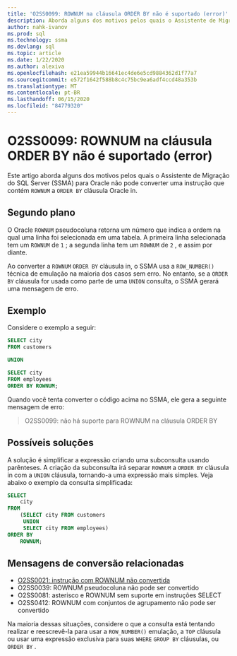 ```yaml
---
title: 'O2SS0099: ROWNUM na cláusula ORDER BY não é suportado (error)'
description: Aborda alguns dos motivos pelos quais o Assistente de Migração do SQL Server (SSMA) para Oracle não pode converter uma instrução que contém o Oracle ROWNUM na cláusula ORDER BY.
author: nahk-ivanov
ms.prod: sql
ms.technology: ssma
ms.devlang: sql
ms.topic: article
ms.date: 1/22/2020
ms.author: alexiva
ms.openlocfilehash: e21ea59944b16641ec4de6e5cd9884362d1f77a7
ms.sourcegitcommit: e572f1642f588b8c4c75bc9ea6adf4ccd48a353b
ms.translationtype: MT
ms.contentlocale: pt-BR
ms.lasthandoff: 06/15/2020
ms.locfileid: "84779320"
---
```

# <a name="o2ss0099-rownum-in-order-by-clause-is-not-supported-error"></a>O2SS0099: ROWNUM na cláusula ORDER BY não é suportado (error)

Este artigo aborda alguns dos motivos pelos quais o Assistente de Migração do SQL Server (SSMA) para Oracle não pode converter uma instrução que contém `ROWNUM` a `ORDER BY` cláusula Oracle in.

## <a name="background"></a>Segundo plano

O Oracle `ROWNUM` pseudocoluna retorna um número que indica a ordem na qual uma linha foi selecionada em uma tabela. A primeira linha selecionada tem um `ROWNUM` de `1` ; a segunda linha tem um `ROWNUM` de `2` , e assim por diante.

Ao converter a `ROWNUM` `ORDER BY` cláusula in, o SSMA usa a `ROW_NUMBER()` técnica de emulação na maioria dos casos sem erro. No entanto, se a `ORDER BY` cláusula for usada como parte de uma `UNION` consulta, o SSMA gerará uma mensagem de erro.

## <a name="example"></a>Exemplo

Considere o exemplo a seguir:

```sql
SELECT city
FROM customers

UNION

SELECT city
FROM employees
ORDER BY ROWNUM;
```

Quando você tenta converter o código acima no SSMA, ele gera a seguinte mensagem de erro:

> O2SS0099: não há suporte para ROWNUM na cláusula ORDER BY

## <a name="possible-remedies"></a>Possíveis soluções

A solução é simplificar a expressão criando uma subconsulta usando parênteses. A criação da subconsulta irá separar `ROWNUM` a `ORDER BY` cláusula in com a `UNION` cláusula, tornando-a uma expressão mais simples. Veja abaixo o exemplo da consulta simplificada:

```sql
SELECT
    city
FROM
    (SELECT city FROM customers
     UNION
     SELECT city FROM employees)
ORDER BY
    ROWNUM;
```

## <a name="related-conversion-messages"></a>Mensagens de conversão relacionadas

* [O2SS0021: instrução com ROWNUM não convertida](o2ss0021.md)
* O2SS0039: ROWNUM pseudocoluna não pode ser convertido
* O2SS0081: asterisco e ROWNUM sem suporte em instruções SELECT
* O2SS0412: ROWNUM com conjuntos de agrupamento não pode ser convertido

Na maioria dessas situações, considere o que a consulta está tentando realizar e reescrevê-la para usar a `ROW_NUMBER()` emulação, a `TOP` cláusula ou usar uma expressão exclusiva para suas `WHERE` `GROUP BY` cláusulas, ou `ORDER BY` .
